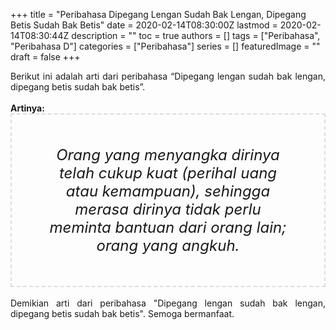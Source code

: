 +++
title = "Peribahasa Dipegang Lengan Sudah Bak Lengan, Dipegang Betis Sudah Bak Betis"
date = 2020-02-14T08:30:00Z
lastmod = 2020-02-14T08:30:44Z
description = ""
toc = true
authors = []
tags = ["Peribahasa", "Peribahasa D"]
categories = ["Peribahasa"]
series = []
featuredImage = ""
draft = false
+++

<div dir="ltr" style="text-align: left;" trbidi="on"><div style="text-align: justify;">Berikut ini adalah arti dari peribahasa “Dipegang lengan sudah bak lengan, dipegang betis sudah bak betis”.</div><br /><div style="text-align: justify;"><b>Artinya:</b></div><div style="border: 2px dashed #ddd; font-size: 24px; height: auto; margin: 0 auto; padding: 50px; text-align: center; width: auto;"><i>Orang yang menyangka dirinya telah cukup kuat (perihal uang atau kemampuan), sehingga merasa dirinya tidak perlu meminta bantuan dari orang lain; orang yang angkuh.</i></div><br /><div style="text-align: justify;">Demikian arti dari peribahasa "Dipegang lengan sudah bak lengan, dipegang betis sudah bak betis". Semoga bermanfaat.</div></div>
